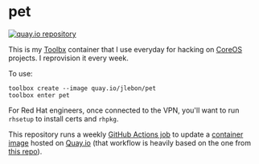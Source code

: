# pet

[![quay.io repository](https://img.shields.io/badge/updated-2025--01--18-green)](https://quay.io/repository/jlebon/pet)

This is my [Toolbx](https://containertoolbx.org/) container
that I use everyday for hacking on
[CoreOS](https://github.com/coreos) projects. I reprovision
it every week.

To use:

```
toolbox create --image quay.io/jlebon/pet
toolbox enter pet
```

For Red Hat engineers, once connected to the VPN, you'll
want to run `rhsetup` to install certs and `rhpkg`.

This repository runs a weekly
[GitHub Actions job](https://github.com/jlebon/pet/actions/workflows/build.yml)
to update a
[container image](https://quay.io/repository/jlebon/pet)
hosted on [Quay.io](https://quay.io/) (that workflow is
heavily based on the one from
[this repo](https://github.com/coreos/mkpasswd-container)).
